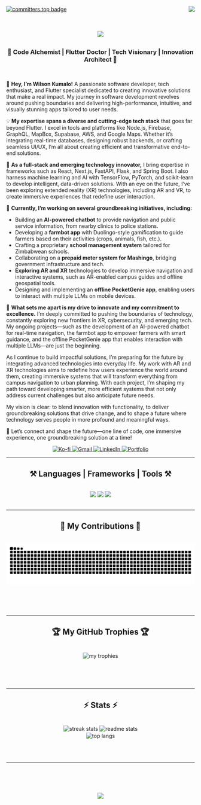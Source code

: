 [![committers.top badge](https://user-badge.committers.top/zimbabwe_private/KumaloWilson.svg)](https://user-badge.committers.top/zimbabwe_private/KumaloWilson)
<img align="right" src="https://visitor-badge.laobi.icu/badge?page_id=KumaloWilson.KumaloWilson" />
<h1 align="center">
    <img src="https://readme-typing-svg.herokuapp.com/?font=Righteous&size=35&center=true&vCenter=true&width=500&height=70&duration=4000&lines=Hello+There!+👋;+I'm+Wilson+Kumalo!;" />
</h1>
<h3 align="center">🚀 Code Alchemist | Flutter Doctor | Tech Visionary | Innovation Architect 🚀</h3>
<br/>
<div align="start">
    
👋 **Hey, I’m Wilson Kumalo!** A passionate software developer, tech enthusiast, and Flutter specialist dedicated to creating innovative solutions that make a real impact. My journey in software development revolves around pushing boundaries and delivering high-performance, intuitive, and visually stunning apps tailored to user needs.  

💡 **My expertise spans a diverse and cutting-edge tech stack** that goes far beyond Flutter. I excel in tools and platforms like Node.js, Firebase, GraphQL, MapBox, Supabase, AWS, and Google Maps. Whether it’s integrating real-time databases, designing robust backends, or crafting seamless UI/UX, I’m all about creating efficient and transformative end-to-end solutions.  

🚀 **As a full-stack and emerging technology innovator,** I bring expertise in frameworks such as React, Next.js, FastAPI, Flask, and Spring Boot. I also harness machine learning and AI with TensorFlow, PyTorch, and scikit-learn to develop intelligent, data-driven solutions. With an eye on the future, I’ve been exploring extended reality (XR) technologies, including AR and VR, to create immersive experiences that redefine user interaction.  

🎯 **Currently, I’m working on several groundbreaking initiatives, including:**  
- Building an **AI-powered chatbot** to provide navigation and public service information, from nearby clinics to police stations.  
- Developing a **farmbot app** with Duolingo-style gamification to guide farmers based on their activities (crops, animals, fish, etc.).  
- Crafting a proprietary **school management system** tailored for Zimbabwean schools.  
- Collaborating on a **prepaid meter system for Mashingo**, bridging government infrastructure and tech.  
- **Exploring AR and XR** technologies to develop immersive navigation and interactive systems, such as AR-enabled campus guides and offline geospatial tools.  
- Designing and implementing an **offline PocketGenie app**, enabling users to interact with multiple LLMs on mobile devices.  

🌟 **What sets me apart is my drive to innovate and my commitment to excellence.** I’m deeply committed to pushing the boundaries of technology, constantly exploring new frontiers in XR, cybersecurity, and emerging tech. My ongoing projects—such as the development of an AI-powered chatbot for real-time navigation, the farmbot app to empower farmers with smart guidance, and the offline PocketGenie app that enables interaction with multiple LLMs—are just the beginning.

As I continue to build impactful solutions, I’m preparing for the future by integrating advanced technologies into everyday life. My work with AR and XR technologies aims to redefine how users experience the world around them, creating immersive systems that will transform everything from campus navigation to urban planning. With each project, I’m shaping my path toward developing smarter, more efficient systems that not only address current challenges but also anticipate future needs.

My vision is clear: to blend innovation with functionality, to deliver groundbreaking solutions that drive change, and to shape a future where technology serves people in more profound and meaningful ways.

🎉 Let’s connect and shape the future—one line of code, one immersive experience, one groundbreaking solution at a time!  
 
<div align="center"> 
  <a href="https://ko-fi.com/X8X01AFOO8" target="_blank">
    <img src="https://img.shields.io/badge/Support%20me%20on%20Ko--fi-ff5f5f?style=for-the-badge&logo=kofi&logoColor=white" alt="Ko-fi" />
  </a>

  <a href="mailto:kumalowilson900@gmail.com">
    <img src="https://img.shields.io/badge/Gmail-333333?style=for-the-badge&logo=gmail&logoColor=red" alt="Gmail" />
  </a>
  
  <a href="https://www.linkedin.com/in/wilson-kumalo-733550243/" target="_blank">
    <img src="https://img.shields.io/badge/LinkedIn-0077B5?style=for-the-badge&logo=linkedin&logoColor=white" alt="LinkedIn" />
  </a>
  
  <a href="https://wilson-portfolio-kjts.onrender.com/" target="_blank">
    <img src="https://img.shields.io/badge/Portfolio-FF5722?style=for-the-badge&logo=todoist&logoColor=white" alt="Portfolio" />
  </a>
</div>


 <hr/>
<h2 align="center">⚒️ Languages | Frameworks | Tools ⚒️</h2>
<br/>
<div align="center">
    <img src="https://skillicons.dev/icons?i=flutter,dart,react,html,css,vscode,github,figma,tailwind,git" />
    <img src="https://skillicons.dev/icons?i=firebase,mongodb,nodejs,python,typescript,express,flask,mysql,java,aws,docker,supabase" />
    <img src="https://skillicons.dev/icons?i=arcore" /><br>
</div>

<br/>
<hr/>
<div align="center">
  <h2>🐍 My Contributions 🐍</h2>
  <br>
  <img alt="snake eating my contributions" src="https://raw.githubusercontent.com/KumaloWilson/KumaloWilson/output/github-contribution-grid-snake.svg" />

<br/><br/><br/>
</div>
<hr/>

<div align="center">
  <h2>🏆 My GitHub Trophies 🏆 </h2>
  <br>
  <img alt="my trophies" src="https://github-profile-trophy.vercel.app/?username=KumaloWilson&theme=radical&no-frame=false&no-bg=true&margin-w=4" />

<br/><br/><br/>
</div>
<hr/>

<h2 align="center">⚡ Stats ⚡</h2>
<br>
<div align=center>
  <img width=390 src="https://github-readme-streak-stats-salesp07.vercel.app/?user=KumaloWilson&count_private=true&theme=react&border_radius=10" alt="streak stats"/>
  <img width=390 src="https://github-readme-stats-salesp07.vercel.app/api?username=KumaloWilson&count_private=true&show_icons=true&theme=react&border_radius=10" alt="readme stats" />
  <br/>
  <img width=325 align="center" src="https://github-readme-stats-salesp07.vercel.app/api/top-langs/?username=KumaloWilson&hide=HTML&langs_count=8&layout=compact&theme=react&border_radius=10&size_weight=0.5&count_weight=0.5&exclude_repo=github-readme-stats" alt="top langs" />
</div>

<br/><br/>
<hr/>
<br/>
<h1 align="center">
    <img src="https://readme-typing-svg.herokuapp.com/?font=Righteous&size=35&center=true&vCenter=true&width=600&height=70&duration=6000&lines=✨+Thank+You+for+Stopping+By!+✨;🙌+I'm+grateful+you+visited+my+GitHub+page!;🚀+Let's+build+something+amazing+together!;" />
</h1>
<br/>
